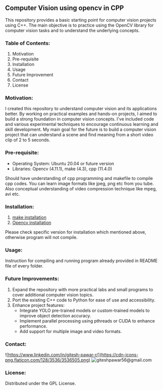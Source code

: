 
## Computer Vision using opencv in CPP

This repository provides a basic starting point for computer vision projects using C++. The main objective is to practice using the OpenCV library for computer vision tasks and to understand the underlying concepts.

### Table  of Contents:
1. Motivation
2. Pre-requisite
3. Installation
4. Usage
5. Future Improvement
6. Contact
7. License

### Motivation:

I created this repository to understand computer vision and its applications better. By working on practical examples and hands-on projects, I aimed to build a strong foundation in computer vision concepts. I've included code and various experimental techniques to encourage continuous learning and skill development. My main goal for the future is to build a computer vision project that can understand a scene and find meaning from a short video clip of 2 to 5 seconds.

### Pre-requisite:
- Operating System: Ubuntu 20.04 or future version
- Libraries: Opencv (4.11.1), make (4.3), cpp (11.4.0)  

Should have understanding  of cpp programming and makefile to compile cpp codes.
You can learn image formats like jpeg, png etc from you tube. Also conceptual understanding of video compression technique like mpeg, avi etc.

### Installation: 
1. [make installation](https://askubuntu.com/questions/161104/how-do-i-install-make) 
2. [Opencv installation](https://docs.opencv.org/4.x/d7/d9f/tutorial_linux_install.html)

Please check specific version for installation which mentioned above, otherwise program will not compile. 

### Usage:   
Instruction for compiling and running program already provided in README file of every folder.

### Future Improvements:

1. Expand the repository with more practical labs and small programs to cover additional computer vision topics.
2. Port the existing C++ code to Python for ease of use and accessibility.
3. Enhance project features:
   - Integrate YOLO pre-trained models or custom-trained models to improve object detection accuracy.
   - Implement parallel processing using pthreads or CUDA to enhance performance.
   - Add support for multiple image and video formats.

### Contact:
![https://www.linkedin.com/in/gitesh-pawar-r/](https://cdn-icons-png.flaticon.com/128/3536/3536505.png)
![giteshpawar56@gmail.com](https://cdn-icons-png.flaticon.com/128/732/732200.png)

### License:
Distributed under the GPL License.
